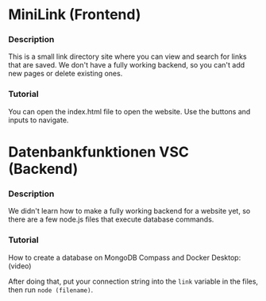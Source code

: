 # MiniLink (Frontend)
### Description
This is a small link directory site where you can view and search for links that are saved. We don't have a fully working backend, so you can't add new pages or delete existing ones. 
### Tutorial
You can open the index.html file to open the website. Use the buttons and inputs to navigate.

# Datenbankfunktionen VSC (Backend)
### Description
We didn't learn how to make a fully working backend for a website yet, so there are a few node.js files that execute database commands.  
### Tutorial
How to create a database on MongoDB Compass and Docker Desktop:
(video)

After doing that, put your connection string into the `link` variable in the files, then run `node (filename)`.







